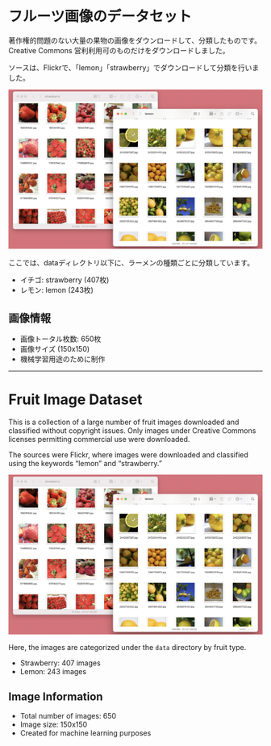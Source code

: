 # フルーツ画像のデータセット

著作権的問題のない大量の果物の画像をダウンロードして、分類したものです。
Creative Commons 営利利用可のものだけをダウンロードしました。

ソースは、Flickrで、「lemon」「strawberry」でダウンロードして分類を行いました。

![収録している画像の例](fruits_images.png)

ここでは、dataディレクトリ以下に、ラーメンの種類ごとに分類しています。

- イチゴ: strawberry (407枚)
- レモン: lemon (243枚)

## 画像情報

- 画像トータル枚数: 650枚
- 画像サイズ (150x150)
- 機械学習用途のために制作

-------------------

# Fruit Image Dataset

This is a collection of a large number of fruit images downloaded and classified without copyright issues.
Only images under Creative Commons licenses permitting commercial use were downloaded.

The sources were Flickr, where images were downloaded and classified using the keywords “lemon” and “strawberry.”

![Example of included images](fruits_images.png)

Here, the images are categorized under the `data` directory by fruit type.

- Strawberry: 407 images
- Lemon: 243 images

## Image Information

- Total number of images: 650
- Image size: 150x150
- Created for machine learning purposes

